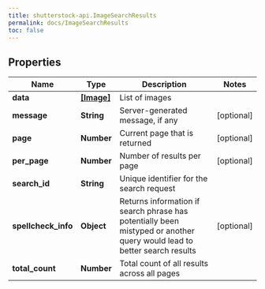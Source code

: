 ```yaml
---
title: shutterstock-api.ImageSearchResults
permalink: docs/ImageSearchResults
toc: false
---
```


## Properties

Name | Type | Description | Notes
------------ | ------------- | ------------- | -------------
**data** | [**[Image]**](Image) | List of images | 
**message** | **String** | Server-generated message, if any | [optional] 
**page** | **Number** | Current page that is returned | [optional] 
**per_page** | **Number** | Number of results per page | [optional] 
**search_id** | **String** | Unique identifier for the search request | 
**spellcheck_info** | **Object** | Returns information if search phrase has potentially been mistyped or another query would lead to better search results | [optional] 
**total_count** | **Number** | Total count of all results across all pages | 


